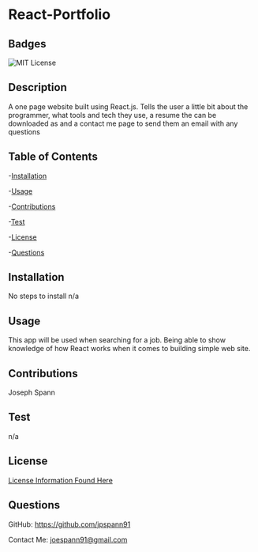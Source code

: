 # React-Portfolio

## Badges
![MIT License](https://img.shields.io/badge/License-MIT-yellow.svg)

## Description
A one page website built using React.js. Tells the user a little bit about the programmer, what tools and tech they use, a resume the can be downloaded as and a contact me page to send them an email with any questions

## Table of Contents
-[Installation](#installation)

-[Usage](#usage)

-[Contributions](#contributions)

-[Test](#test)

-[License](#license)

-[Questions](#questions)


## Installation
No steps to install n/a

## Usage
This app will be used when searching for a job. Being able to show knowledge of how React works when it comes to building simple web site.

## Contributions
Joseph Spann

## Test
n/a

## License
[License Information Found Here](https://choosealicense.com/licenses/mit/)

## Questions
GitHub: https://github.com/jpspann91

Contact Me: joespann91@gmail.com
